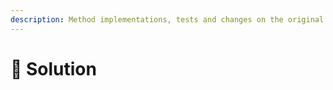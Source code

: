 ```yaml
---
description: Method implementations, tests and changes on the original code
---
```


# 👑 Solution

###

